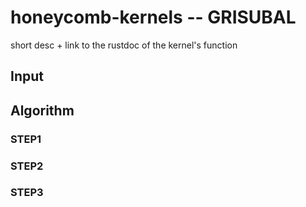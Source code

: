 # honeycomb-kernels -- GRISUBAL

short desc + link to the rustdoc of the kernel's function

## Input

## Algorithm

### STEP1

### STEP2

### STEP3
